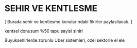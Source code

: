 # SEHIR VE KENTLESME

\[ Burada sehir ve kentlesme konularindaki fikirler paylasilacak. \]

kentsel donusum %50
tapu sayisi siniri


Buyuksehirlerde zorunlu Uber sistemleri, ozel sektorle el ele
